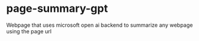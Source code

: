 # page-summary-gpt
Webpage that uses microsoft open ai backend to summarize any webpage using the page url
